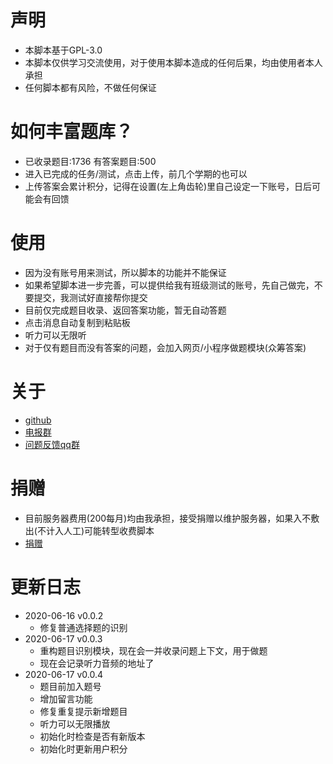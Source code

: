 # 声明
- 本脚本基于GPL-3.0
- 本脚本仅供学习交流使用，对于使用本脚本造成的任何后果，均由使用者本人承担
- 任何脚本都有风险，不做任何保证

# 如何丰富题库？
- 已收录题目:1736 有答案题目:500
- 进入已完成的任务/测试，点击上传，前几个学期的也可以
- 上传答案会累计积分，记得在设置(左上角齿轮)里自己设定一下账号，日后可能会有回馈

# 使用
- 因为没有账号用来测试，所以脚本的功能并不能保证
- 如果希望脚本进一步完善，可以提供给我有班级测试的账号，先自己做完，不要提交，我测试好直接帮你提交
- 目前仅完成题目收录、返回答案功能，暂无自动答题
- 点击消息自动复制到粘贴板
- 听力可以无限听
- 对于仅有题目而没有答案的问题，会加入网页/小程序做题模块(众筹答案)

# 关于
- [github](https://github.com/SSmJaE/WELearnHelper)
- [电报群](https://t.me/joinchat/NCvpthynViq6NeYkbHW0DA)
- [问题反馈qq群](https://jq.qq.com/?_wv=1027&k=5AyCT4l)

# 捐赠
- 目前服务器费用(200每月)均由我承担，接受捐赠以维护服务器，如果入不敷出(不计入人工)可能转型收费脚本
- [捐赠](https://github.com/SSmJaE/WELearnHelper/blob/master/%E5%9B%BE%E5%B1%82%201.png)

# 更新日志
- 2020-06-16 v0.0.2
  - 修复普通选择题的识别
- 2020-06-17 v0.0.3
  - 重构题目识别模块，现在会一并收录问题上下文，用于做题
  - 现在会记录听力音频的地址了
- 2020-06-17 v0.0.4
  - 题目前加入题号
  - 增加留言功能
  - 修复重复提示新增题目
  - 听力可以无限播放
  - 初始化时检查是否有新版本
  - 初始化时更新用户积分

